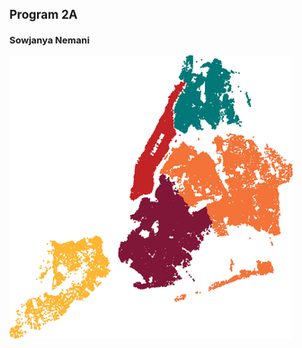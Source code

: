 ## Program 2A
### Sowjanya Nemani

![](https://github.com/Sowjanya137/Spatial-DS-Nemani/blob/master/Assignmnets/all_buroughs_screen_shot.png)
